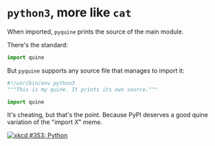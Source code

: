 # `python3`, more like `cat`

When imported, `pyquine` prints the source of the main module.

There's the standard:
```python
import quine
```

But `pyquine` supports any source file that manages to import it:
```python
#!/usr/bin/env python3
"""This is my quine. It prints its own source."""

import quine
```

It's cheating, but that's the point.
Because PyPI deserves a good quine variation of the "import *X*" meme.

[![xkcd #353: Python](https://imgs.xkcd.com/comics/python.png "xkcd #353: Python")](https://xkcd.com/353/)
